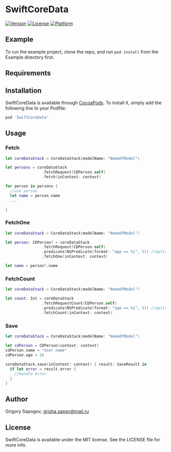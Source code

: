 # SwiftCoreData

[![Version](https://img.shields.io/cocoapods/v/SwiftCoreData.svg?style=flat)](https://cocoapods.org/pods/SwiftCoreData)
[![License](https://img.shields.io/cocoapods/l/SwiftCoreData.svg?style=flat)](https://cocoapods.org/pods/SwiftCoreData)
[![Platform](https://img.shields.io/cocoapods/p/SwiftCoreData.svg?style=flat)](https://cocoapods.org/pods/SwiftCoreData)

## Example

To run the example project, clone the repo, and run `pod install` from the Example directory first.

## Requirements

## Installation

  SwiftCoreData is available through [CocoaPods](https://cocoapods.org). To install
it, simply add the following line to your Podfile:

```ruby
pod 'SwiftCoreData'
```

## Usage

### Fetch 

```swift
let coreDataStack = CoreDataStack(modelName: "NameOfModel")

let persons = coreDataStack
                .fetchRequest(CDPerson.self)
                .fetch(inContext: context)

for person in persons {
  //use person
  let name = person.name
  ...

}
```
### FetchOne 

```swift
let coreDataStack = CoreDataStack(modelName: "NameOfModel")

let person: CDPerson? = coreDataStack
                .fetchRequest(CDPerson.self)
                .predicate(NSPredicate(format: "age == %i", 5)) //optionally
                .fetchOne(inContext: context)

let name = person?.name
```
### FetchCount
```swift
let coreDataStack = CoreDataStack(modelName: "NameOfModel")

let count: Int = coreDataStack
                .fetchRequestCount(CDPerson.self)
                .predicate(NSPredicate(format: "age == %i", 5)) //optionally
                .fetchCount(inContext: context)


```
### Save
```swift
let coreDataStack = CoreDataStack(modelName: "NameOfModel")

let cdPerson = CDPerson(context: context)
cdPerson.name = "User name"
cdPerson.age = 10
  
coreDataStack.save(inContext: context) { result: SaveResult in
  if let error = result.error {
    //Handle error
  }
}
```

## Author

Grigory Sapogov, grisha.sapgv@mail.ru

## License

SwiftCoreData is available under the MIT license. See the LICENSE file for more info.
